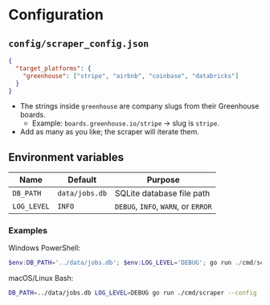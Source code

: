 # Configuration

## `config/scraper_config.json`

```json
{
  "target_platforms": {
    "greenhouse": ["stripe", "airbnb", "coinbase", "databricks"]
  }
}
```

- The strings inside `greenhouse` are company slugs from their Greenhouse boards.
  - Example: `boards.greenhouse.io/stripe` → slug is `stripe`.
- Add as many as you like; the scraper will iterate them.

## Environment variables

| Name       | Default         | Purpose                                   |
|------------|------------------|-------------------------------------------|
| `DB_PATH`  | `data/jobs.db`   | SQLite database file path                  |
| `LOG_LEVEL`| `INFO`           | `DEBUG`, `INFO`, `WARN`, or `ERROR`        |

### Examples

Windows PowerShell:
```powershell
$env:DB_PATH='../data/jobs.db'; $env:LOG_LEVEL='DEBUG'; go run ./cmd/scraper --config ../config/scraper_config.json
```

macOS/Linux Bash:
```bash
DB_PATH=../data/jobs.db LOG_LEVEL=DEBUG go run ./cmd/scraper --config ../config/scraper_config.json
```
